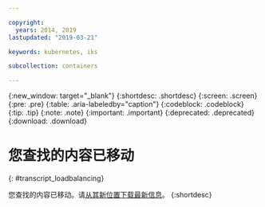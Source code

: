 ```yaml
---

copyright:
  years: 2014, 2019
lastupdated: "2019-03-21"

keywords: kubernetes, iks

subcollection: containers

---
```


{:new_window: target="_blank"}
{:shortdesc: .shortdesc}
{:screen: .screen}
{:pre: .pre}
{:table: .aria-labeledby="caption"}
{:codeblock: .codeblock}
{:tip: .tip}
{:note: .note}
{:important: .important}
{:deprecated: .deprecated}
{:download: .download}



# 您查找的内容已移动
{: #transcript_loadbalancing}

您查找的内容已移动。请<a href="https://github.com/IBM-Bluemix-Docs/containers/raw/master/Running_single_and_scalable_containers_in_IBM_Cloud_Container_Service.zip">从其新位置下载最新信息</a>。
{:shortdesc}
